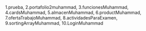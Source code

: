 1.prueba,
2.portafolio2muhammad,
3.funcionesMuhammad,
4.cardsMuhammad,
5.almacenMuhammad,
6.productMuhammad,
7.ofertaTrabajoMuhammad,
8.actividadesParaExamen,
9.sortingArrayMuhammad,
10.LoginMuhammad
